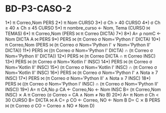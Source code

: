 # BD-P3-CASO-2
1*) π Correo,Nom PERS
2*) π Nom CURSO
3*) σ Ch > 40 CURSO
4*) σ Ch ≥ 40 ∧ Ch ≤ 45 CURSO
5*) π nombre_curso ← Nom, Tema (CURSO ⨝ TEMAS)
6*) π Correo,Nom (PERS ⨝ π Correo DICTA)
7*)
8*) A= ρ nomC ← Nom DICTA
    A ⨝ PERS
9*) PERS ⨝ (π Correo σ Nom='Python I' DICTA)
10*) π Correo,Nom (PERS ⨝ (π Correo σ Nom='Python I' ∨ Nom='Python II' DICTA))
11*) PERS ⨝ ((π Correo σ Nom='Python I' DICTA) ∩ (π Correo σ Nom='Python II' DICTA))
12*) PERS ⨝ (π Correo DICTA ∩ π Correo INSC)
13*) PERS ⨝ (π Correo σ Nom='Kotlin I' INSC)
14*) PERS ⨝ (π Correo σ Nom='Kotlin II' INSC)
15*) (π Correo σ Nom='Kotlin I' INSC) ∩ (π Correo σ Nom='Kotlin II' INSC)
16*) PERS ⨝ (π Correo σ Nom='Python I' ∧ Nota ≥ 7 INSC)
17*) PERS ⨝ (π Correo σ Nom='Python II' ∧ Nota ≥ 7 INSC)
18*) PERS ⨝ ((π Correo σ Nom='Python I' INSC) ∩ (π Correo σ Nom='Python II' INSC))
19*) A= π CA,No ρ CA ← Correo,No ← Nom INSC
     B= (π Correo,Nom INSC) ⨯ A
     π Correo (σ Correo = CA ∧ Nom ≠ No B)
20*) A= π Nom σ Ch < 30 CURSO
     B= DICTA ⨝ A
     C= ρ CO ← Correo, NO ← Nom B
     D= C ⨯ B
     PERS ⨝ (π Correo σ CO = Correo ∧ NO ≠ Nom D)
     
